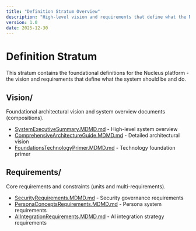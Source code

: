 ```yaml
---
title: "Definition Stratum Overview"
description: "High-level vision and requirements that define what the Nucleus system should be and do."
version: 1.0
date: 2025-12-30
---
```


# Definition Stratum

This stratum contains the foundational definitions for the Nucleus platform - the vision and requirements that define what the system should be and do.

## Vision/
Foundational architectural vision and system overview documents (compositions).

- [SystemExecutiveSummary.MDMD.md](Vision/SystemExecutiveSummary.MDMD.md) - High-level system overview
- [ComprehensiveArchitectureGuide.MDMD.md](Vision/ComprehensiveArchitectureGuide.MDMD.md) - Detailed architectural vision  
- [FoundationsTechnologyPrimer.MDMD.md](Vision/FoundationsTechnologyPrimer.MDMD.md) - Technology foundation primer

## Requirements/
Core requirements and constraints (units and multi-requirements).

- [SecurityRequirements.MDMD.md](Requirements/SecurityRequirements.MDMD.md) - Security governance requirements
- [PersonaConceptsRequirements.MDMD.md](Requirements/PersonaConceptsRequirements.MDMD.md) - Persona system requirements
- [AIIntegrationRequirements.MDMD.md](Requirements/AIIntegrationRequirements.MDMD.md) - AI integration strategy requirements